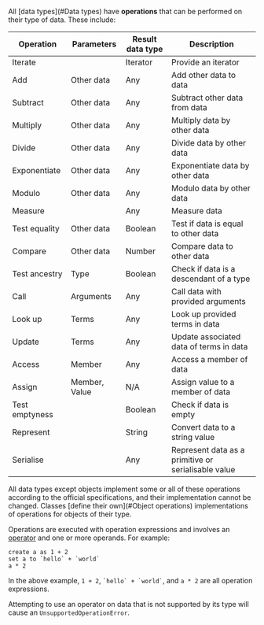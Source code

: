 All [data types](#Data types) have **operations** that can be performed on their type of data. These include:

|Operation|Parameters|Result data type|Description|
|---|---|---|---|
|Iterate||Iterator|Provide an iterator|
|Add|Other data|Any|Add other data to data|
|Subtract|Other data|Any|Subtract other data from data|
|Multiply|Other data|Any|Multiply data by other data|
|Divide|Other data|Any|Divide data by other data|
|Exponentiate|Other data|Any|Exponentiate data by other data|
|Modulo|Other data|Any|Modulo data by other data|
|Measure||Any|Measure data|
|Test equality|Other data|Boolean|Test if data is equal to other data|
|Compare|Other data|Number|Compare data to other data|
|Test ancestry|Type|Boolean|Check if data is a descendant of a type|
|Call|Arguments|Any|Call data with provided arguments|
|Look up|Terms|Any|Look up provided terms in data|
|Update|Terms|Any|Update associated data of terms in data|
|Access|Member|Any|Access a member of data|
|Assign|Member, Value|N/A|Assign value to a member of data|
|Test emptyness||Boolean|Check if data is empty|
|Represent||String|Convert data to a string value|
|Serialise||Any|Represent data as a primitive or serialisable value|

All data types except objects implement some or all of these operations according to the official specifications, and their implementation cannot be changed. Classes [define their own](#Object operations) implementations of operations for objects of their type.

Operations are executed with operation expressions and involves an [operator](#Operators) and one or more operands. For example:

```nanoscript
create a as 1 + 2
set a to `hello` + `world`
a * 2
```

In the above example, `1 + 2`, `` `hello` + `world` ``, and `a * 2` are all operation expressions.

Attempting to use an operator on data that is not supported by its type will cause an `UnsupportedOperationError`.
